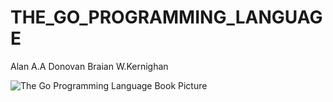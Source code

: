 # THE_GO_PROGRAMMING_LANGUAGE

Alan A.A Donovan
Braian W.Kernighan

![The Go Programming Language Book Picture](https://github.com/amirbahador-hub/TheGoProggramingLanguage-BOOK-/blob/master/content.jpg)


